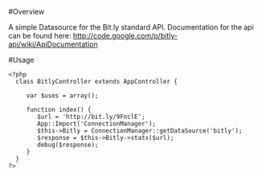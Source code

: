 #Overview

A simple Datasource for the Bit.ly standard API. Documentation for the api can be found here: 
http://code.google.com/p/bitly-api/wiki/ApiDocumentation

#Usage

	<?php
      class BitlyController extends AppController {
         
         var $uses = array();
         
         function index() {
            $url = 'http://bit.ly/9FnclE';
            App::Import('ConnectionManager');
            $this->Bitly = ConnectionManager::getDataSource('bitly');
            $response = $this->Bitly->stats($url);
            debug($response); 
         }
      }
	?>
